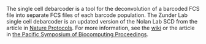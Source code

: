 The single cell debarcoder is a tool for the deconvolution of a barcoded FCS file into separate FCS files of each barcode population. The Zunder Lab single cell debarcoder is an updated version of the Nolan Lab SCD from the article in [Nature Protocols](http://www.nature.com/nprot/journal/v10/n2/abs/nprot.2015.020.html). For more information, see the [wiki](https://github.com/zunderlab/single-cell-debarcoder/wiki) or the article in [the Pacific Symposium of Biocomputing Proceedings](https://www.ncbi.nlm.nih.gov/pubmed/27897009).
